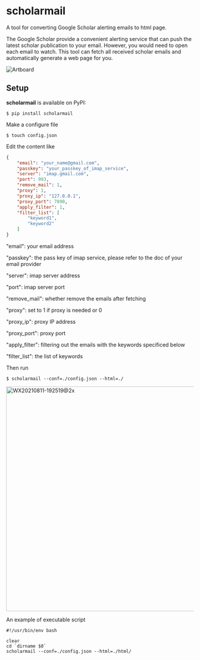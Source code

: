 # scholarmail

A tool for converting Google Scholar alerting emails to html page.

The Google Scholar provide a convenient alerting service that can push the latest scholar publication to your email. However, you would need to open each email to watch. This tool can fetch all received scholar emails and automatically generate a web page for you.  

![Artboard](https://user-images.githubusercontent.com/26362152/129020199-7efcf5d2-b8d8-4c17-bfee-25d23d95c5d7.png)
  
## Setup

**scholarmail** is available on PyPI:

```console
$ pip install scholarmail
```

Make a configure file

```console
$ touch config.json
```

Edit the content like
```json
{  
    "email": "your_name@gmail.com",  
    "passkey": "your_passkey_of_imap_service",  
    "server": "imap.gmail.com",  
    "port": 993,  
    "remove_mail": 1,  
    "proxy": 1,  
    "proxy_ip": "127.0.0.1",  
    "proxy_port": 7890,  
    "apply_filter": 1,  
    "filter_list": [  
        "keyword1",  
        "keyword2"  
    ]  
}  
```
"email": your email address

"passkey": the pass key of imap service, please refer to the doc of your email provider

"server": imap server address

"port": imap server port  

"remove_mail": whether remove the emails after fetching  

"proxy": set to 1 if proxy is needed or 0

"proxy_ip": proxy IP address 

"proxy_port": proxy port 

"apply_filter": filtering out the emails with the keywords specificed below  

"filter_list": the list of keywords


Then run
```console
$ scholarmail --conf=./config.json --html=./
```
<img width="604" alt="WX20210811-192519@2x" src="https://user-images.githubusercontent.com/26362152/129020961-759d3e64-cb8e-46ba-b788-1f0cafb94ae1.png">

An example of executable script
```console
#!/usr/bin/env bash 

clear
cd `dirname $0`
scholarmail --conf=./config.json --html=./html/
```
